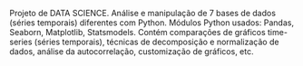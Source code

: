 Projeto de DATA SCIENCE. Análise e manipulação de 7 bases de dados (séries temporais) diferentes com Python. Módulos Python usados: Pandas, Seaborn, Matplotlib, Statsmodels. Contém comparações de gráficos time-series (séries temporais), técnicas de decomposição e normalização de dados, análise da autocorrelação, customização de gráficos, etc.
